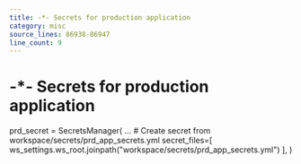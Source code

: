```yaml
---
title: -*- Secrets for production application
category: misc
source_lines: 86938-86947
line_count: 9
---
```


# -*- Secrets for production application
prd_secret = SecretsManager(
    ...
    # Create secret from workspace/secrets/prd_app_secrets.yml
    secret_files=[
        ws_settings.ws_root.joinpath("workspace/secrets/prd_app_secrets.yml")
    ],
)

